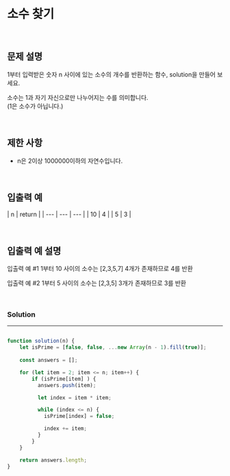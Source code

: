 # 소수 찾기
<br/>

## 문제 설명
1부터 입력받은 숫자 n 사이에 있는 소수의 개수를 반환하는 함수, solution을 만들어 보세요.

소수는 1과 자기 자신으로만 나누어지는 수를 의미합니다.<br/>
(1은 소수가 아닙니다.)


<br/>


## 제한 사항
- n은 2이상 1000000이하의 자연수입니다.

<br/>


## 입출력 예
| n | return |
| --- | --- | --- |
| 10 | 4 |
| 5 | 3 |

<br/>


## 입출력 예 설명
입출력 예 #1
1부터 10 사이의 소수는 [2,3,5,7] 4개가 존재하므로 4를 반환

입출력 예 #2
1부터 5 사이의 소수는 [2,3,5] 3개가 존재하므로 3를 반환

<br/>


### Solution

---

```javascript

function solution(n) {
    let isPrime = [false, false, ...new Array(n - 1).fill(true)];
    
    const answers = [];

    for (let item = 2; item <= n; item++) {
        if (isPrime[item] ) {
          answers.push(item);

          let index = item * item;

          while (index <= n) {
            isPrime[index] = false;

            index += item;
          }
        }
    }

    return answers.length;
}

```